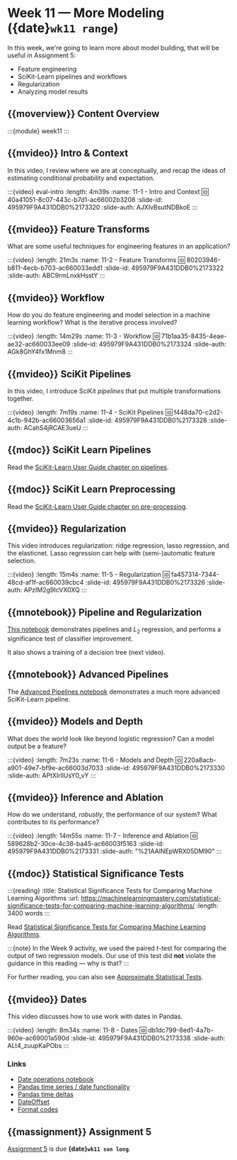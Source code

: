 # Week 11 — More Modeling ({date}`wk11 range`)

In this week, we're going to learn more about model building, that will be useful in Assignment 5:

- Feature engineering
- SciKit-Learn pipelines and workflows
- Regularization
- Analyzing model results

## {{moverview}} Content Overview

:::{module} week11
:::

## {{mvideo}} Intro & Context

In this video, I review where we are at conceptually, and recap the ideas of estimating conditional probability and expectation.

:::{video} eval-intro
:length: 4m39s
:name: 11-1 - Intro and Context
:id: 40a41051-8c07-443c-b7d1-ac66002b3208
:slide-id: 495979F9A431DDB0%2173320
:slide-auth: AJXlvBsutNDBkoE
:::

## {{mvideo}} Feature Transforms

What are some useful techniques for engineering features in an application?

:::{video}
:length: 21m3s
:name: 11-2 - Feature Transforms
:id: 80203946-b811-4ecb-b703-ac660033edd1
:slide-id: 495979F9A431DDB0%2173322
:slide-auth: ABC9rmLnxkHsstY
:::

## {{mvideo}} Workflow

How do you do feature engineering and model selection in a machine learning workflow?
What is the iterative process involved?

:::{video}
:length: 14m29s
:name: 11-3 - Workflow
:id: 71b1aa35-8435-4eae-ae32-ac660033ee09
:slide-id: 495979F9A431DDB0%2173324
:slide-auth: AGk8GhY4fx1Mnm8
:::

## {{mvideo}} SciKit Pipelines

In this video, I introduce SciKit *pipelines* that put multiple transformations together.

:::{video}
:length: 7m19s
:name: 11-4 - SciKit Pipelines
:id: f448da70-c2d2-4c1b-942b-ac66003656a1
:slide-id: 495979F9A431DDB0%2173328
:slide-auth: ACahS4jRCAE3ueU
:::

## {{mdoc}} SciKit Learn Pipelines

Read the [SciKit-Learn User Guide chapter on pipelines](https://scikit-learn.org/stable/modules/compose.html).

## {{mdoc}} SciKit Learn Preprocessing

Read the [SciKit-Learn User Guide chapter on pre-processing](https://scikit-learn.org/stable/modules/preprocessing.html).

## {{mvideo}} Regularization

This video introduces regularization: ridge regression, lasso regression, and the elasticnet.
Lasso regression can help with (semi-)automatic feature selection.

:::{video}
:length: 15m4s
:name: 11-5 - Regularization
:id: fa457314-7344-48cd-af1f-ac660039cbc4
:slide-id: 495979F9A431DDB0%2173326
:slide-auth: APzIM2g9IcVX0XQ
:::

## {{mnotebook}} Pipeline and Regularization

[This notebook](../resources/tutorials/SciKitPipeline.ipynb) demonstrates pipelines and $L_2$ regression, and performs a significance test of classifier improvement.

It also shows a training of a decision tree (next video).

## {{mnotebook}} Advanced Pipelines

The [Advanced Pipelines notebook](../resources/tutorials/AdvancedPipeline.ipynb) demonstrates a much more advanced SciKit-Learn pipeline.

## {{mvideo}} Models and Depth

What does the world look like beyond logistic regression?
Can a model output be a feature?

:::{video}
:length: 7m23s
:name: 11-6 - Models and Depth
:id: 220a8acb-a901-49e7-bf9e-ac66003d7033
:slide-id: 495979F9A431DDB0%2173330
:slide-auth: APtXIrllUsY0_vY
:::

## {{mvideo}} Inference and Ablation

How do we understand, *robustly*, the performance of our system?
What contributes to its performance?

:::{video}
:length: 14m55s
:name: 11-7 - Inference and Ablation
:id: 589628b2-30ce-4c38-ba45-ac66003f5163
:slide-id: 495979F9A431DDB0%2173331
:slide-auth: "%21AAlNEpWRX05DM90"
:::

## {{mdoc}} Statistical Significance Tests

:::{reading}
:title: Statistical Significance Tests for Comparing Machine Learning Algorithms
:url: https://machinelearningmastery.com/statistical-significance-tests-for-comparing-machine-learning-algorithms/
:length: 3400 words
:::

Read [Statistical Significance Tests for Comparing Machine Learning Algorithms](https://machinelearningmastery.com/statistical-significance-tests-for-comparing-machine-learning-algorithms/).

:::{note}
In the Week 9 activity, we used the paired *t*-test for comparing the output of two regression models.
Our use of this test did **not** violate the guidance in this reading — why is that?
:::

For further reading, you can also see [Approximate Statistical Tests](http://dx.doi.org/10.1162/089976698300017197).

## {{mvideo}} Dates

This video discusses how to use work with dates in Pandas.

:::{video}
:length: 8m34s
:name: 11-8 - Dates
:id: db1dc799-8ed1-4a7b-960e-ac69001a590d
:slide-id: 495979F9A431DDB0%2173338
:slide-auth: ALt4_zuupKaPObs
:::

### Links

- [Date operations notebook](./Dates.ipynb)
- [Pandas time series / date functionality](https://pandas.pydata.org/pandas-docs/stable/user_guide/timeseries.html)
- [Pandas time deltas](https://pandas.pydata.org/pandas-docs/stable/user_guide/timedeltas.html)
- [DateOffset](https://pandas.pydata.org/pandas-docs/stable/reference/offset_frequency.html)
- [Format codes](https://docs.python.org/3/library/datetime.html#strftime-and-strptime-behavior)

## {{massignment}} Assignment 5

[Assignment 5](../../assignments/A5/index.md) is due **{date}`wk11 sun long`**.
